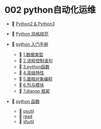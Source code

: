 # 002 python自动化运维

* 📄 [Python2 &amp; Python3](siyuan://blocks/20231110105237-1l61zsy)
* 📄 [Python 风格规范](siyuan://blocks/20240324102953-11lhsdy)
* 📑 [python 入门手册](siyuan://blocks/20240329210809-5pkwx5r)

  * 📄 [1.数据类型](siyuan://blocks/20240329212205-iecqvle)
  * 📄 [2.流程控制语句](siyuan://blocks/20240329212327-jdaucsz)
  * 📄 [3.python函数](siyuan://blocks/20240329212811-fldt3g4)
  * 📄 [4.高级特性](siyuan://blocks/20240329212951-jpa4ix8)
  * 📄 [5.面相对象编程](siyuan://blocks/20240329213100-wrikb6f)
  * 📄 [6.包与模块](siyuan://blocks/20240329213552-03wf9o3)
  * 📄 [7.django 框架](siyuan://blocks/20240329213613-urcsgrr)
* 📑 [python 函数](siyuan://blocks/20231110105237-3u0d7fp)

  * 📄 [psutil](siyuan://blocks/20231110105237-3km1448)
  * 📄 [read](siyuan://blocks/20240329204115-mah8t77)
  * 📄 [shutil](siyuan://blocks/20231110105237-bjyxcqr)

‍
